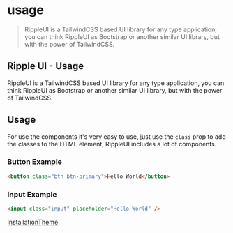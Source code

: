 # usage

> RippleUI is a TailwindCSS based UI library for any type application,
> you can think RippleUI as Bootstrap or another similar UI library, but with the power of TailwindCSS.

## Ripple UI - Usage

RippleUI is a TailwindCSS based UI library for any type application, you can think RippleUI as Bootstrap or another similar UI library, but with the power of TailwindCSS.

## [​](#usage)Usage

For use the components it's very easy to use, just use the `class` prop to add the classes to the HTML element, RippleUI includes a lot of components.

### Button Example

```html
<button class="btn btn-primary">Hello World</button>
```

### Input Example

```html
<input class="input" placeholder="Hello World" />
```

[Installation](/docs/get-started/installation)[Theme](/docs/get-started/theme)
